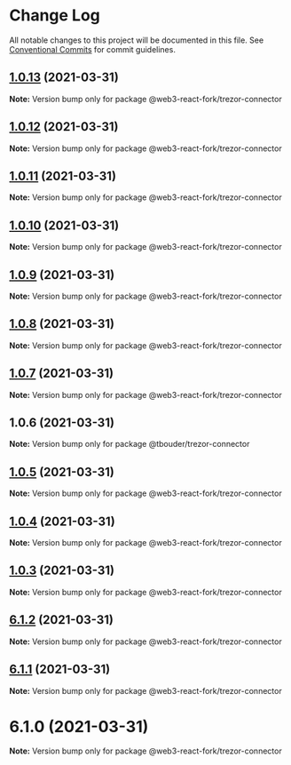 # Change Log

All notable changes to this project will be documented in this file.
See [Conventional Commits](https://conventionalcommits.org) for commit guidelines.

## [1.0.13](https://github.com/TBouder/web3-react-fork/compare/@web3-react-fork/trezor-connector@1.0.12...@web3-react-fork/trezor-connector@1.0.13) (2021-03-31)

**Note:** Version bump only for package @web3-react-fork/trezor-connector





## [1.0.12](https://github.com/TBouder/web3-react-fork/compare/@web3-react-fork/trezor-connector@1.0.11...@web3-react-fork/trezor-connector@1.0.12) (2021-03-31)

**Note:** Version bump only for package @web3-react-fork/trezor-connector





## [1.0.11](https://github.com/TBouder/web3-react-fork/compare/@web3-react-fork/trezor-connector@1.0.10...@web3-react-fork/trezor-connector@1.0.11) (2021-03-31)

**Note:** Version bump only for package @web3-react-fork/trezor-connector





## [1.0.10](https://github.com/TBouder/web3-react-fork/compare/@web3-react-fork/trezor-connector@1.0.9...@web3-react-fork/trezor-connector@1.0.10) (2021-03-31)

**Note:** Version bump only for package @web3-react-fork/trezor-connector





## [1.0.9](https://github.com/TBouder/web3-react-fork/compare/@web3-react-fork/trezor-connector@1.0.8...@web3-react-fork/trezor-connector@1.0.9) (2021-03-31)

**Note:** Version bump only for package @web3-react-fork/trezor-connector





## [1.0.8](https://github.com/TBouder/web3-react-fork/compare/@web3-react-fork/trezor-connector@1.0.7...@web3-react-fork/trezor-connector@1.0.8) (2021-03-31)

**Note:** Version bump only for package @web3-react-fork/trezor-connector





## [1.0.7](https://github.com/TBouder/web3-react-fork/compare/@web3-react-fork/trezor-connector@1.0.5...@web3-react-fork/trezor-connector@1.0.7) (2021-03-31)

**Note:** Version bump only for package @web3-react-fork/trezor-connector





## 1.0.6 (2021-03-31)

**Note:** Version bump only for package @tbouder/trezor-connector





## [1.0.5](https://github.com/TBouder/web3-react-fork/compare/@web3-react-fork/trezor-connector@1.0.4...@web3-react-fork/trezor-connector@1.0.5) (2021-03-31)

**Note:** Version bump only for package @web3-react-fork/trezor-connector





## [1.0.4](https://github.com/TBouder/web3-react-fork/compare/@web3-react-fork/trezor-connector@1.0.3...@web3-react-fork/trezor-connector@1.0.4) (2021-03-31)

**Note:** Version bump only for package @web3-react-fork/trezor-connector





## [1.0.3](https://github.com/TBouder/web3-react-fork/compare/@web3-react-fork/trezor-connector@6.1.2...@web3-react-fork/trezor-connector@1.0.3) (2021-03-31)

**Note:** Version bump only for package @web3-react-fork/trezor-connector





## [6.1.2](https://github.com/TBouder/web3-react-fork/compare/@web3-react-fork/trezor-connector@6.1.1...@web3-react-fork/trezor-connector@6.1.2) (2021-03-31)

**Note:** Version bump only for package @web3-react-fork/trezor-connector





## [6.1.1](https://github.com/TBouder/web3-react-fork/compare/@web3-react-fork/trezor-connector@6.1.0...@web3-react-fork/trezor-connector@6.1.1) (2021-03-31)

**Note:** Version bump only for package @web3-react-fork/trezor-connector





# 6.1.0 (2021-03-31)

**Note:** Version bump only for package @web3-react-fork/trezor-connector
